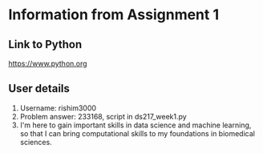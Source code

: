 # Information from Assignment 1

## Link to Python
https://www.python.org

## User details
1. Username: rishim3000
2. Problem answer: 233168, script in ds217_week1.py
3. I'm here to gain important skills in data science and machine learning, so that I can bring computational skills to my foundations in biomedical sciences.